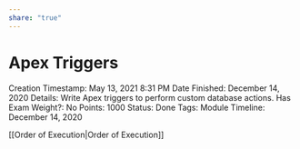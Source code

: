 ```yaml
---
share: "true"
---
```


# Apex Triggers

Creation Timestamp: May 13, 2021 8:31 PM
Date Finished: December 14, 2020
Details: Write Apex triggers to perform custom database actions.
Has Exam Weight?: No
Points: 1000
Status: Done
Tags: Module
Timeline: December 14, 2020

[[Order of Execution|Order of Execution]]
